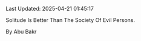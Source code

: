Last Updated: 2025-04-21 01:45:17

Solitude Is Better Than The Society Of Evil Persons.

By Abu Bakr